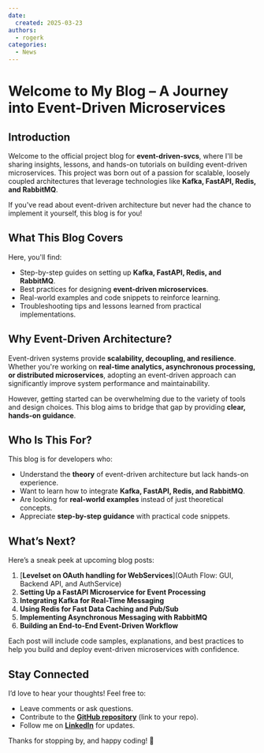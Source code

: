 ```yaml
---
date:
  created: 2025-03-23
authors:
  - rogerk
categories:
  - News
---
```


# Welcome to My Blog – A Journey into Event-Driven Microservices

## Introduction

Welcome to the official project blog for **event-driven-svcs**, where I'll be sharing insights, lessons, and hands-on tutorials on building event-driven microservices. This project was born out of a passion for scalable, loosely coupled architectures that leverage technologies like **Kafka, FastAPI, Redis, and RabbitMQ**.

<!-- more -->

If you've read about event-driven architecture but never had the chance to implement it yourself, this blog is for you!

## What This Blog Covers

Here, you'll find:

- Step-by-step guides on setting up **Kafka, FastAPI, Redis, and RabbitMQ**.
- Best practices for designing **event-driven microservices**.
- Real-world examples and code snippets to reinforce learning.
- Troubleshooting tips and lessons learned from practical implementations.

## Why Event-Driven Architecture?

Event-driven systems provide **scalability, decoupling, and resilience**. Whether you're working on **real-time analytics, asynchronous processing, or distributed microservices**, adopting an event-driven approach can significantly improve system performance and maintainability.

However, getting started can be overwhelming due to the variety of tools and design choices. This blog aims to bridge that gap by providing **clear, hands-on guidance**.

## Who Is This For?

This blog is for developers who:

- Understand the **theory** of event-driven architecture but lack hands-on experience.
- Want to learn how to integrate **Kafka, FastAPI, Redis, and RabbitMQ**.
- Are looking for **real-world examples** instead of just theoretical concepts.
- Appreciate **step-by-step guidance** with practical code snippets.

## What’s Next?

Here’s a sneak peek at upcoming blog posts:

1. [**Levelset on OAuth handling for WebServices**](OAuth Flow: GUI, Backend API, and AuthService)
2. **Setting Up a FastAPI Microservice for Event Processing**
3. **Integrating Kafka for Real-Time Messaging**
4. **Using Redis for Fast Data Caching and Pub/Sub**
5. **Implementing Asynchronous Messaging with RabbitMQ**
6. **Building an End-to-End Event-Driven Workflow**

Each post will include code samples, explanations, and best practices to help you build and deploy event-driven microservices with confidence.

## Stay Connected

I’d love to hear your thoughts! Feel free to:

- Leave comments or ask questions.
- Contribute to the **[GitHub repository](https://github.com/rogerkohlerjr/event-driven-svcs/)** (link to your repo).
- Follow me on **[LinkedIn](https://www.linkedin.com/in/rekohler/)** for updates.

Thanks for stopping by, and happy coding! 🚀
